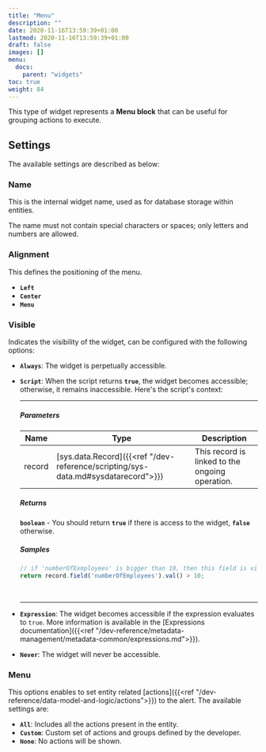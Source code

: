 ```yaml
---
title: "Menu"
description: ""
date: 2020-11-16T13:59:39+01:00
lastmod: 2020-11-16T13:59:39+01:00
draft: false
images: []
menu:
  docs:
    parent: "widgets"
toc: true
weight: 84
---
```


This type of widget represents a **Menu block** that can be useful for grouping actions to execute.

## **Settings**

The available settings are described as below:

### Name

This is the internal widget name, used as for database storage within entities.

The name must not contain special characters or spaces; only letters and numbers are allowed.

### Alignment

This defines the positioning of the menu.

- **`Left`**
- **`Center`**
- **`Menu`**

### Visible

Indicates the visibility of the widget, can be configured with the following options:

- **`Always`**: The widget is perpetually accessible.
- **`Script`**: When the script returns **`true`**, the widget becomes accessible; otherwise, it remains inaccessible. Here's the script's context:

    ---

    ##### Parameters

    |Name|Type|Description|
    |---|---|---|
    |record|[sys.data.Record]({{<ref "/dev-reference/scripting/sys-data.md#sysdatarecord">}})|This record is linked to the ongoing operation.

    ##### Returns

    **`boolean`** - You should return **`true`**  if there is access to the widget, **`false`** otherwise.

    ##### Samples

    ```js
    // if 'numberOfExmployees' is bigger than 10, then this field is visible
    return record.field('numberOfEmployees').val() > 10;
    ```
    <br>
    
    ---

- **`Expression`**: The widget becomes accessible if the expression evaluates to `true`. More information is available in the [Expressions documentation]({{<ref "/dev-reference/metadata-management/metadata-common/expressions.md">}}).
- **`Never`**: The widget will never be accessible.

### Menu

This options enables to set entity related [actions]({{<ref "/dev-reference/data-model-and-logic/actions">}}) to the alert. The available settings are:

- **`All`**: Includes all the actions present in the entity.
- **`Custom`**: Custom set of actions and groups defined by the developer.
- **`None`**: No actions will be shown.
